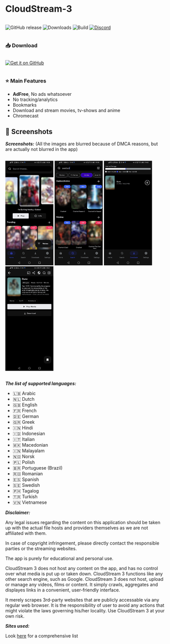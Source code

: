 # CloudStream-3

<!-- ![Maintenance](https://img.shields.io/maintenance/yes/2022?color=blue&style=for-the-badge) -->

<div align="center" style="width:100%; display:flex; justify-content:space-between;">

![GitHub release](https://img.shields.io/github/v/release/LagradOst/cloudstream-3?sort=semver&style=for-the-badge)
![Downloads](https://img.shields.io/github/downloads/lagradost/CloudStream-3/total?color=blue&style=for-the-badge)
![Build](https://img.shields.io/github/workflow/status/lagradost/CloudStream-3/Pre-release?style=for-the-badge)
[![Discord](https://img.shields.io/discord/737724143126052974?style=for-the-badge)](https://discord.gg/5Hus6fM)

</div>

### 📥 Download

<div align="center" style="width:100%; display:flex; justify-content:space-between;">

[<img src="https://i.ibb.co/H73HtzL/ghload.png" alt="Get it on GitHub" width="60%">](https://github.com/libre-tube/LibreTube/releases/latest)

</div>

### ⭐ Main Features

+ **AdFree**, No ads whatsoever
+ No tracking/analytics
+ Bookmarks
+ Download and stream movies, tv-shows and anime
+ Chromecast

## 📱 Screenshots

***Screenshots:***
(All the images are blurred because of DMCA reasons, but are actually not blurred in the app)

<div style="width:100%; display:flex; justify-content:space-between;">

[<img src="https://github.com/LagradOst/CloudStream-3/blob/master/.github/home.jpg" width=30% alt="Home">]()
[<img src="https://github.com/LagradOst/CloudStream-3/blob/master/.github/search.jpg" width=30% alt="Search">]()
[<img src="https://github.com/LagradOst/CloudStream-3/blob/master/.github/downloads.jpg" width=30% alt="Downloads">]()
[<img src="https://github.com/LagradOst/CloudStream-3/blob/master/.github/results.jpg" width=30% alt="Results">]()

</div>

***The list of supported languages:***
* 🇱🇧 Arabic
* 🇳🇱 Dutch
* 🇬🇧 English
* 🇫🇷 French
* 🇩🇪 German
* 🇬🇷 Greek
* 🇮🇳 Hindi
* 🇮🇩 Indonesian
* 🇮🇹 Italian
* 🇲🇰 Macedonian
* 🇮🇳 Malayalam
* 🇳🇴 Norsk
* 🇵🇱 Polish
* 🇧🇷 Portuguese (Brazil)
* 🇷🇴 Romanian
* 🇪🇸 Spanish
* 🇸🇪 Swedish
* 🇵🇭 Tagalog
* 🇹🇷 Turkish
* 🇻🇳 Vietnamese

***Disclaimer:***

Any legal issues regarding the content on this application should be taken up with the actual file hosts and providers themselves as we are not affiliated with them.

In case of copyright infringement, please directly contact the responsible parties or the streaming websites.

The app is purely for educational and personal use.

CloudStream 3 does not host any content on the app, and has no control over what media is put up or taken down. CloudStream 3 functions like any other search engine, such as Google. CloudStream 3 does not host, upload or manage any videos, films or content. It simply crawls, aggregates and displayes links in a convenient, user-friendly interface.

It merely scrapes 3rd-party websites that are publicly accessable via any regular web browser. It is the responsibility of user to avoid any actions that might violate the laws governing his/her locality. Use CloudStream 3 at your own risk.


***Sites used:***

Look [here](https://lagradost.github.io/CloudStream-3/) for a comprehensive list

